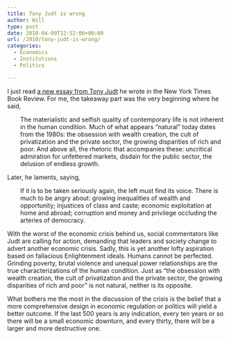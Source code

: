 ```yaml
---
title: Tony Judt is wrong
author: Will
type: post
date: 2010-04-09T12:52:00+00:00
url: /2010/tony-judt-is-wrong/
categories:
  - Economics
  - Institutions
  - Politics

---
```

I just read [a new essay from Tony Judt][1] he wrote in the New York Times Book Review. For me, the takeaway part was the very beginning where he said,

<p style="padding-left: 30px;">
  The materialistic and selfish quality of contemporary life is not inherent in the human condition. Much of what appears &#8220;natural&#8221; today dates from the 1980s: the obsession with wealth creation, the cult of privatization and the private sector, the growing disparities of rich and poor. And above all, the rhetoric that accompanies these: uncritical admiration for unfettered markets, disdain for the public sector, the delusion of endless growth.
</p>

Later, he laments, saying,

<p style="padding-left: 30px;">
  If it is to be taken seriously again, the left must find its voice. There is much to be angry about: growing inequalities of wealth and opportunity; injustices of class and caste; economic exploitation at home and abroad; corruption and money and privilege occluding the arteries of democracy.
</p>

With the worst of the economic crisis behind us, social commentators like Judt are calling for action, demanding that leaders and society change to advert another economic crisis. Sadly, this is yet another lofty aspiration based on fallacious Enlightenment ideals. Humans cannot be perfected. Grinding poverty, brutal violence and unequal power relationships are the true characterizations of the human condition. Just as &#8220;the obsession with wealth creation, the cult of privatization and the private sector, the growing disparities of rich and poor&#8221; is not natural, neither is its opposite.

What bothers me the most in the discussion of the crisis is the belief that a more comprehensive design in economic regulation or politics will yield a better outcome. If the last 500 years is any indication, every ten years or so there will be a small economic downturn, and every thirty, there will be a larger and more destructive one.

 [1]: http://www.nybooks.com/articles/23848